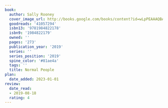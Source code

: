```yaml
---
book:
  author: Sally Rooney
  cover_image_url: http://books.google.com/books/content?id=wLpPEAAAQBAJ&printsec=frontcover&img=1&zoom=1&source=gbs_api
  goodreads: '41057294'
  isbn13: '9781984822178'
  isbn9: '1984822179'
  owned: ''
  pages: '273'
  publication_year: '2019'
  series: ''
  series_position: '2019'
  spine_color: '#81ae4a'
  tags: ''
  title: Normal People
plan:
  date_added: 2023-01-01
review:
  date_read:
  - 2019-08-18
  rating: 4
---
```

